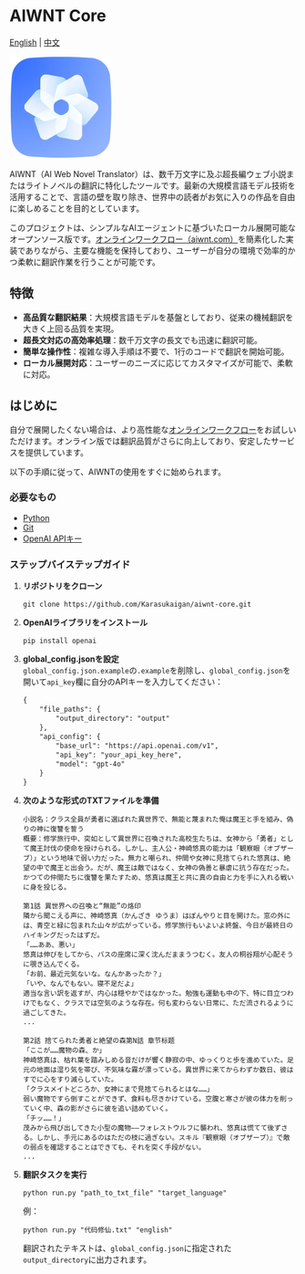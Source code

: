 # AIWNT Core

[English](./README.md) | [中文](./README.zh.md)

![logo](./img/logo.webp)  

AIWNT（AI Web Novel Translator）は、数千万文字に及ぶ超長編ウェブ小説またはライトノベルの翻訳に特化したツールです。最新の大規模言語モデル技術を活用することで、言語の壁を取り除き、世界中の読者がお気に入りの作品を自由に楽しめることを目的としています。

このプロジェクトは、シンプルなAIエージェントに基づいたローカル展開可能なオープンソース版です。[オンラインワークフロー（aiwnt.com）](https://www.aiwnt.com/)を簡素化した実装でありながら、主要な機能を保持しており、ユーザーが自分の環境で効率的かつ柔軟に翻訳作業を行うことが可能です。

## 特徴

- **高品質な翻訳結果**：大規模言語モデルを基盤としており、従来の機械翻訳を大きく上回る品質を実現。
- **超長文対応の高効率処理**：数千万文字の長文でも迅速に翻訳可能。
- **簡単な操作性**：複雑な導入手順は不要で、1行のコードで翻訳を開始可能。
- **ローカル展開対応**：ユーザーのニーズに応じてカスタマイズが可能で、柔軟に対応。

## はじめに

自分で展開したくない場合は、より高性能な[オンラインワークフロー](https://www.aiwnt.com/)をお試しいただけます。オンライン版では翻訳品質がさらに向上しており、安定したサービスを提供しています。

以下の手順に従って、AIWNTの使用をすぐに始められます。

### 必要なもの

- [Python](https://www.python.org/downloads/)
- [Git](https://git-scm.com/downloads)
- [OpenAI APIキー](https://platform.openai.com/account/api-keys)

### ステップバイステップガイド

1. **リポジトリをクローン**
    ```
    git clone https://github.com/Karasukaigan/aiwnt-core.git
    ```

2. **OpenAIライブラリをインストール**
    ```
    pip install openai
    ```
3. **global_config.jsonを設定**  
    `global_config.json.example`の`.example`を削除し、`global_config.json`を開いて`api_key`欄に自分のAPIキーを入力してください： 
    ```
    {
        "file_paths": {
            "output_directory": "output"
        },
        "api_config": {
            "base_url": "https://api.openai.com/v1",
            "api_key": "your_api_key_here",
            "model": "gpt-4o"
        }
    }
    ```
4. **次のような形式のTXTファイルを準備**
    ```
    小説名：クラス全員が勇者に選ばれた異世界で、無能と蔑まれた俺は魔王と手を組み、偽りの神に復讐を誓う
    概要：修学旅行中、突如として異世界に召喚された高校生たちは、女神から「勇者」として魔王討伐の使命を授けられる。しかし、主人公・神崎悠真の能力は「観察眼（オブザーブ）」という地味で弱い力だった。無力と嘲られ、仲間や女神に見捨てられた悠真は、絶望の中で魔王と出会う。だが、魔王は敵ではなく、女神の偽善と暴虐に抗う存在だった。かつての仲間たちに復讐を果たすため、悠真は魔王と共に真の自由と力を手に入れる戦いに身を投じる。

    第1話 異世界への召喚と“無能”の烙印
    隣から聞こえる声に、神崎悠真（かんざき ゆうま）はぼんやりと目を開けた。窓の外には、青空と緑に包まれた山々が広がっている。修学旅行もいよいよ終盤、今日が最終日のハイキングだったはずだ。
    「……ああ、悪い」
    悠真は伸びをしてから、バスの座席に深く沈んだままうつむく。友人の桐谷翔が心配そうに覗き込んでくる。
    「お前、最近元気ないな。なんかあったか？」
    「いや、なんでもない。寝不足だよ」
    適当な言い訳を返すが、内心は穏やかではなかった。勉強も運動も中の下、特に目立つわけでもなく、クラスでは空気のような存在。何も変わらない日常に、ただ流されるように過ごしてきた。
    ...

    第2話 捨てられた勇者と絶望の森第N話 章节标题
    「ここが……魔物の森、か」
    神崎悠真は、枯れ葉を踏みしめる音だけが響く静寂の中、ゆっくりと歩を進めていた。足元の地面は湿り気を帯び、不気味な霧が漂っている。異世界に来てからわずか数日、彼はすでに心をすり減らしていた。
    「クラスメイトどころか、女神にまで見捨てられるとはな……」
    弱い魔物ですら倒すことができず、食料も尽きかけている。空腹と寒さが彼の体力を削っていく中、森の影がさらに彼を追い詰めていく。
    「チッ……！」
    茂みから飛び出してきた小型の魔物――フォレストウルフに襲われ、悠真は慌てて後ずさる。しかし、手元にあるのはただの枝に過ぎない。スキル『観察眼（オブザーブ）』で敵の弱点を確認することはできても、それを突く手段がない。
    ...
    ```
5. **翻訳タスクを実行**
    ```
    python run.py "path_to_txt_file" "target_language"
    ```
    例：
    ```
    python run.py "代码修仙.txt" "english"
    ```
    翻訳されたテキストは、`global_config.json`に指定された`output_directory`に出力されます。

